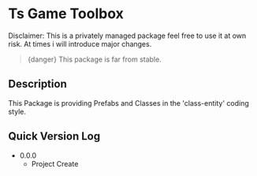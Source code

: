 # Ts Game Toolbox

Disclaimer:
This is a privately managed package feel free to use it at own risk.
At times i will introduce major changes.

> {danger} This package is far from stable.

## Description
This Package is providing Prefabs and Classes in the 'class-entity' coding style.


## Quick Version Log
- 0.0.0 
  - Project Create